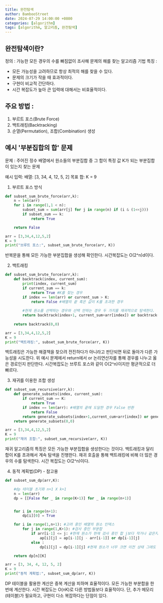 ```yaml
---
title: 완전탐색
author: BambooStreet
date: 2024-07-29 14:00:00 +0800
categories: [algorithm]
tags: [algorithm, 알고리즘, 완전탐색]
---
```


## 완전탐색이란?
정의 : 가능한 모든 경우의 수를 빠짐없이 조사해 문제의 해를 찾는 알고리즘 기법
특징 : 
* 모든 가능성을 고려하므로 항상 최적의 해를 찾을 수 있다.
* 문제의 크기가 작을 때 효과적이다.
* 구현이 비교적 간단하다.
* 시간 복잡도가 높아 큰 입력에 대해서는 비효율적이다.

## 주요 방법 :
1. 부르트 포스(Brute Force)
2. 백트래킹(Backtracking)
3. 순열(Permutation), 조합(Combination) 생성


## 예시 '부분집합의 합' 문제

문제 : 주어진 정수 배열에서 원소들의 부분집합 중 그 합이 특정 값 K가 되는 부분집합이 있는지 찾는 문제

예시 입력:
배열: [3, 34, 4, 12, 5, 2]
목표 합: K = 9


1. 부르트 포스 방식
```python
def subset_sum_brute_force(arr,k):
    n = len(arr)
    for i in range(1,1 < n):
        subset_sum = sum(arr[j] for j in range(n) if (i & (1<<j)))
        if subset_sum == k:
            return True

    return False

arr = [3,34,4,12,5,2]
K = 9
print("브루트 포스:", subset_sum_brute_force(arr, K))
```

반복문을 통해 모든 가능한 부분집합을 생성해 확인한다. 
시간복잡도는 O(2^n)d이다.

2. 백트래킹
```python
def subset_sum_brute_force(arr,k):
    def backtrack(index, current_sum):
        print(index, current_sum)
        if current_sum == k:
            return True #K를 찾는 경우
        if index == len(arr) or current_sum > K:
            return False #배열의 끝 혹은 값이 K를 초과한 경우
        
        #현재 원소를 선택하는 경우와 선택 안하는 경우 두 가지를 재귀적으로 탐색한다.
        return backtrack(index+1, current_sum+arr[index]) or backtrack(index+1, current_sum)
        
    return backtrack(0,0)

arr = [3,34,4,12,5,2]
K = 9
print("백트래킹:", subset_sum_brute_force(arr, K))
```

백트래킹은 가능한 해결책을 찾으려 전진하다가 아니라고 판단되면 뒤로 돌아가 다른 가능성을 시도한다.
위 예시 문제에서 return에서 or 논리연산자를 통해 경우를 나누고 옳은 경로인지 판단한다.
시간복잡도는 브루트 포스와 같이 O(2^n)이지만 평균적으로 더 빠르다. 

3. 재귀를 이용한 조합 생성 
```python
def subset_sum_recursive(arr,k):
    def generate_subsets(index, current_sum):
        if current_sum == K:
            return True
        if index == len(arr): #배열의 끝에 도달한 경우 False 반환
            return False
        return generate_subsets(index+1,current_cum+arr[index]) or generate_subsets(index+1,current_sum)
    return generate_subsets(0,0)

arr = [3,34,4,12,5,2]
K = 9
print("재귀 조합:", subset_sum_recursive(arr, K))
```

재귀 알고리즘의 특징은 모든 가능한 부분집합을 생성한다는 것이다.
백트래킹과 달리 합이 K를 초과해서 계속 탐색을 진행한다.
재귀 호출을 통해 백트래킹에 비해 더 많은 경우의 수를 탐색한다.
시간 복잡도는 O(2^n)이다.


4. 동적 계획법(DP) - 참고용 
```python
def subset_sum_dp(arr,K): 

    #dp 테이블 초기화 n+1 X k+1
    n = len(arr)
    dp = [[False for _ in range(K+1)] for _ in range(n+1)]


    for i in range(n+1):
        dp[i][0] = True

    for i in range(1,n+1): #고려 중인 배열의 원소 인덱스
        for j in range(1,K+1): #검사 중인 부분합
            if arr[i-1] <= j: #현재 원소가 현재 검사 중인 합 j보다 작거나 같은지 확인
                ap[i][j] = ap[i-1][j - arr[i-1]] or dp[i-1][j]  
            else :
                dp[i][j] = dp[i-1][j] #현재 원소가 너무 크면 이전 상태 그래도 유지

    return dp[n][K]

arr = [3, 34, 4, 12, 5, 2]
K = 9
print("동적 계획법:", subset_sum_dp(arr, K))
```

DP 테이블을 활용한 계산은 중복 계산을 피하며 효율적이다.
모든 가능한 부분합을 한 번에 계산한다.
시간 복잡도는 O(nK)로 다른 방법들보다 효율적이다.
단, 추가 메모리(테이블)가 필요하고, 구현이 다소 복잡하다는 단점이 있다.
